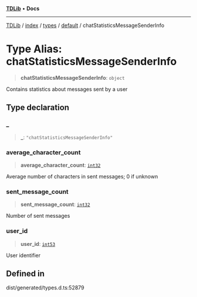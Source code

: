 [**TDLib**](../../../../../../README.md) • **Docs**

***

[TDLib](../../../../../../modules.md) / [index](../../../../../README.md) / [types](../../../README.md) / [default](../README.md) / chatStatisticsMessageSenderInfo

# Type Alias: chatStatisticsMessageSenderInfo

> **chatStatisticsMessageSenderInfo**: `object`

Contains statistics about messages sent by a user

## Type declaration

### \_

> **\_**: `"chatStatisticsMessageSenderInfo"`

### average\_character\_count

> **average\_character\_count**: [`int32`](int32.md)

Average number of characters in sent messages; 0 if unknown

### sent\_message\_count

> **sent\_message\_count**: [`int32`](int32.md)

Number of sent messages

### user\_id

> **user\_id**: [`int53`](int53.md)

User identifier

## Defined in

dist/generated/types.d.ts:52879
